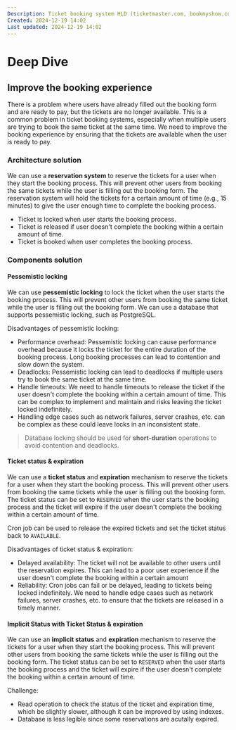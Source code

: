 ```yaml
---
Description: Ticket booking system HLD (ticketmaster.com, bookmyshow.com, ticketbox, etc.)
Created: 2024-12-19 14:02
Last updated: 2024-12-19 14:02
---
```


# Deep Dive

## Improve the booking experience

There is a problem where users have already filled out the booking form and are ready to pay, but the tickets are no longer available. This is a common problem in ticket booking systems, especially when multiple users are trying to book the same ticket at the same time. We need to improve the booking experience by ensuring that the tickets are available when the user is ready to pay.

### Architecture solution

We can use a **reservation system** to reserve the tickets for a user when they start the booking process. This will prevent other users from booking the same tickets while the user is filling out the booking form. The reservation system will hold the tickets for a certain amount of time (e.g., 15 minutes) to give the user enough time to complete the booking process.

- Ticket is locked when user starts the booking process.
- Ticket is released if user doesn't complete the booking within a certain amount of time.
- Ticket is booked when user completes the booking process.

### Components solution

#### Pessemistic locking

We can use **pessemistic locking** to lock the ticket when the user starts the booking process. This will prevent other users from booking the same ticket while the user is filling out the booking form. We can use a database that supports pessemistic locking, such as PostgreSQL.

Disadvantages of pessemistic locking:

- Performance overhead: Pessemistic locking can cause performance overhead because it locks the ticket for the entire duration of the booking process. Long booking processes can lead to contention and slow down the system.
- Deadlocks: Pessemistic locking can lead to deadlocks if multiple users try to book the same ticket at the same time.
- Handle timeouts: We need to handle timeouts to release the ticket if the user doesn't complete the booking within a certain amount of time. This can be complex to implement and maintain and risks leaving the ticket locked indefinitely.
- Handling edge cases such as network failures, server crashes, etc. can be complex as these could leave locks in an inconsistent state.

> Database locking should be used for **short-duration** operations to avoid contention and deadlocks.

#### Ticket status & expiration

We can use a **ticket status** and **expiration** mechanism to reserve the tickets for a user when they start the booking process. This will prevent other users from booking the same tickets while the user is filling out the booking form. The ticket status can be set to `RESERVED` when the user starts the booking process and the ticket will expire if the user doesn't complete the booking within a certain amount of time.

Cron job can be used to release the expired tickets and set the ticket status back to `AVAILABLE`.

Disadvantages of ticket status & expiration:

- Delayed availability: The ticket will not be available to other users until the reservation expires. This can lead to a poor user experience if the user doesn't complete the booking within a certain amount
- Reliability: Cron jobs can fail or be delayed, leading to tickets being locked indefinitely. We need to handle edge cases such as network failures, server crashes, etc. to ensure that the tickets are released in a timely manner.

#### Implicit Status with Ticket Status & expiration

We can use an **implicit status** and **expiration** mechanism to reserve the tickets for a user when they start the booking process. This will prevent other users from booking the same tickets while the user is filling out the booking form. The ticket status can be set to `RESERVED` when the user starts the booking process and the ticket will expire if the user doesn't complete the booking within a certain amount of time.

Challenge:

- Read operation to check the status of the ticket and expiration time, which be slightly slower, although it can be improved by using indexes.
- Database is less legible since some reservations are acutally expired.
